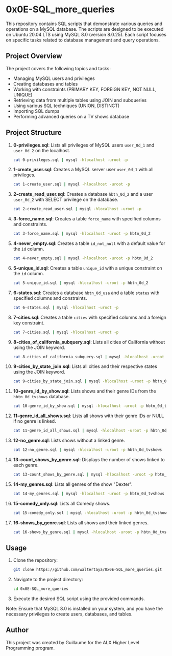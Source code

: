# 0x0E-SQL_more_queries

This repository contains SQL scripts that demonstrate various queries and operations on a MySQL database. The scripts are designed to be executed on Ubuntu 20.04 LTS using MySQL 8.0 (version 8.0.25). Each script focuses on specific tasks related to database management and query operations.

## Project Overview

The project covers the following topics and tasks:

- Managing MySQL users and privileges
- Creating databases and tables
- Working with constraints (PRIMARY KEY, FOREIGN KEY, NOT NULL, UNIQUE)
- Retrieving data from multiple tables using JOIN and subqueries
- Using various SQL techniques (UNION, DISTINCT)
- Importing SQL dumps
- Performing advanced queries on a TV shows database

## Project Structure

1. **0-privileges.sql**: Lists all privileges of MySQL users `user_0d_1` and `user_0d_2` on the localhost.

    ```bash
    cat 0-privileges.sql | mysql -hlocalhost -uroot -p
    ```

2. **1-create_user.sql**: Creates a MySQL server user `user_0d_1` with all privileges.

    ```bash
    cat 1-create_user.sql | mysql -hlocalhost -uroot -p
    ```

3. **2-create_read_user.sql**: Creates a database `hbtn_0d_2` and a user `user_0d_2` with SELECT privilege on the database.

    ```bash
    cat 2-create_read_user.sql | mysql -hlocalhost -uroot -p
    ```

4. **3-force_name.sql**: Creates a table `force_name` with specified columns and constraints.

    ```bash
    cat 3-force_name.sql | mysql -hlocalhost -uroot -p hbtn_0d_2
    ```

5. **4-never_empty.sql**: Creates a table `id_not_null` with a default value for the `id` column.

    ```bash
    cat 4-never_empty.sql | mysql -hlocalhost -uroot -p hbtn_0d_2
    ```

6. **5-unique_id.sql**: Creates a table `unique_id` with a unique constraint on the `id` column.

    ```bash
    cat 5-unique_id.sql | mysql -hlocalhost -uroot -p hbtn_0d_2
    ```

7. **6-states.sql**: Creates a database `hbtn_0d_usa` and a table `states` with specified columns and constraints.

    ```bash
    cat 6-states.sql | mysql -hlocalhost -uroot -p
    ```

8. **7-cities.sql**: Creates a table `cities` with specified columns and a foreign key constraint.

    ```bash
    cat 7-cities.sql | mysql -hlocalhost -uroot -p
    ```

9. **8-cities_of_california_subquery.sql**: Lists all cities of California without using the JOIN keyword.

    ```bash
    cat 8-cities_of_california_subquery.sql | mysql -hlocalhost -uroot -p hbtn_0d_usa
    ```

10. **9-cities_by_state_join.sql**: Lists all cities and their respective states using the JOIN keyword.

    ```bash
    cat 9-cities_by_state_join.sql | mysql -hlocalhost -uroot -p hbtn_0d_usa
    ```

11. **10-genre_id_by_show.sql**: Lists shows and their genre IDs from the `hbtn_0d_tvshows` database.

    ```bash
    cat 10-genre_id_by_show.sql | mysql -hlocalhost -uroot -p hbtn_0d_tvshows
    ```

12. **11-genre_id_all_shows.sql**: Lists all shows with their genre IDs or NULL if no genre is linked.

    ```bash
    cat 11-genre_id_all_shows.sql | mysql -hlocalhost -uroot -p hbtn_0d_tvshows
    ```

13. **12-no_genre.sql**: Lists shows without a linked genre.

    ```bash
    cat 12-no_genre.sql | mysql -hlocalhost -uroot -p hbtn_0d_tvshows
    ```

14. **13-count_shows_by_genre.sql**: Displays the number of shows linked to each genre.

    ```bash
    cat 13-count_shows_by_genre.sql | mysql -hlocalhost -uroot -p hbtn_0d_tvshows
    ```

15. **14-my_genres.sql**: Lists all genres of the show "Dexter".

    ```bash
    cat 14-my_genres.sql | mysql -hlocalhost -uroot -p hbtn_0d_tvshows
    ```

16. **15-comedy_only.sql**: Lists all Comedy shows.

    ```bash
    cat 15-comedy_only.sql | mysql -hlocalhost -uroot -p hbtn_0d_tvshows
    ```

17. **16-shows_by_genre.sql**: Lists all shows and their linked genres.

    ```bash
    cat 16-shows_by_genre.sql | mysql -hlocalhost -uroot -p hbtn_0d_tvshows
    ```

## Usage

1. Clone the repository:

    ```bash
    git clone https://github.com/waltertaya/0x0E-SQL_more_queries.git
    ```

2. Navigate to the project directory:

    ```bash
    cd 0x0E-SQL_more_queries
    ```

3. Execute the desired SQL script using the provided commands.

Note: Ensure that MySQL 8.0 is installed on your system, and you have the necessary privileges to create users, databases, and tables.

## Author

This project was created by Guillaume for the ALX Higher Level Programming program.
